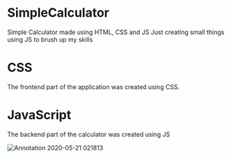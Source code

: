 # SimpleCalculator
Simple Calculator made using HTML, CSS and JS
Just creating small things using JS to brush up my skills
# CSS
The frontend part of the application was created using CSS.

# JavaScript
The backend part of the calculator was created using JS



![Annotation 2020-05-21 021813](https://user-images.githubusercontent.com/58935609/82495786-456cf180-9b09-11ea-995d-bb6591347027.png)
